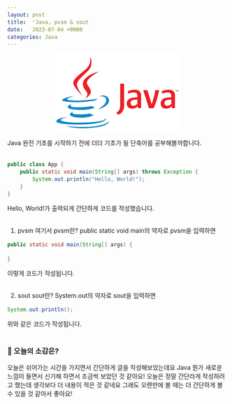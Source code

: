 ```yaml
---
layout: post
title:  ⌜Java⌟ pvsm & sout
date:   2023-07-04 +0900
categories: Java
---
```


<center>
  <img src="https://github.com/201960003/study_blog/blob/main/img/post12/java.png?raw=true" alt="main 사진">
</center>

Java 완전 기초를 시작하기 전에 더더 기초가 될 단축어를 공부해볼까합니다.
<br><br>

```Java
public class App {
    public static void main(String[] args) throws Exception {
        System.out.println("Hello, World!");
    }
}
```

Hello, World!가 출력되게 간단하게 코드를 작성했습니다.
 <br> <br>
 
1. pvsm
여기서 pvsm란? public static void main의 약자로 pvsm을 입력하면

```Java
public static void main(String[] args) {
            
}
```

이렇게 코드가 작성됩니다.
<br><br>

2. sout
sout란? System.out의 약자로 sout을 입력하면

```Java
System.out.println();
```

위와 같은 코드가 작성됩니다.
<br><br>


### 🧐 오늘의 소감은?
오늘은 쉬어가는 시간을 가지면서 간단하게 글을 작성해보았는데요 Java 뭔가 새로운 느낌이 들면서 신기해 하면서 조금씩 보았던 것 같아요! 오늘은 정말 간단라게 작성하려고 했는데 생각보다 더 내용이 적은 것 같네요 그래도 오랜만에 볼 떼는 더 간단하게 볼 수 있을 것 같아서 좋아요!
<br>